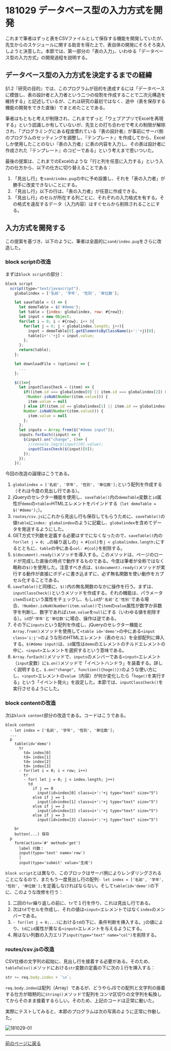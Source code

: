 # 181029 データベース型の入力方式を開発

これまで筆者はずっと表をCSVファイルとして保存する機能を開発していたが、先生からのスケジュールに関する助言を得た上で、表自体の開発にそろそろ突入しようと決意した。本節では、第一部分の「表の入力」、いわゆる「データベース型の入力方式」の開発過程を説明する。

## データベース型の入力方式を決定するまでの経緯

§1.2『研究の目的』では、このプログラムが目的を達成するには「データベースに模倣し、表の設計者と入力者という二つの役割を作成することで二次元構造を維持する」と記述しているが、これは研究の最初ではなく、途中（表を保存する機能の開発をできた直後）でまとめたことである。

筆者はもともと考えが制限され、これまでずっと「ウェブアプリでExcelを再現する」という認識しか有していないが、先生との打ち合わせで考えの制限が解除され、「プログラミングにある程度慣れている『表の設計者』が事前にサーバ側のプログラムのセッティングを調整し、『テンプレート』を作成してから、Excelしか使用したことのない『表の入力者』に表の内容を入力し、その表は設計者に作成された『テンプレート』のコピーである」という考えまで思いついた。

最後の提案は、これまでのExcelのような「行と列を任意に入力する」という入力の仕方から、以下の仕方に切り替えることである：  

1. 「見出し行」を`sand/index.pug`の中に予め設置し、それを「表の入力者」が勝手に改変できないことにする。
2. 「見出し行」以下の行は、「表の入力者」が任意に作成できる。
3. 「見出し行」のセルが所在する列ごとに、それぞれの入力格式を有する。その格式を違反するデータ（入力内容）はすぐセルから削除されることにする。

## 入力方式を開発する

この提案を基づき、以下のように、筆者は全面的に`sand/index.pug`をさらに改造した。

### block scriptの改造

まずは`block script`の部分：

```javascript
block script
  script(type="text/javascript").
    globalindex = ['名前', '学年', '性別', '単位数'];

    let saveTable = () => { 
      let demoTable = $('#demo');
      let table = {index: globalindex, row: #{row}};
      let input = new Object;
      for(let i = 0; i < #{row}; i++ ){
        for(let j = 0; j < globalindex.length; j++){
          input = demoTable[0].getElementsByClassName(i+':'+j)[0];
          table[i+':'+j] = input.value;
        };
      };
      return(table);
    };

    let downloadFile = (options) => {
      ...
    };

    $(()=>{
      let inputClassCheck = (item) => {
        if((item.id === globalindex[0] || item.id === globalindex[2]) &&
         !Number.isNaN(Number(item.value))) {
          item.value = null
        } else if((item.id == globalindex[1] || item.id == globalindex[3]) && 
        Number.isNaN(Number(item.value))) {
          item.value = null
        };
      };
      let inputs = Array.from($("#demo input"));
      inputs.forEach((input) => {
        $(input).on("change", ()=> {
          //console.log($(input)[0].value);
          inputClassCheck($(input)[0]);
        });
      });
    });
```

今回の改造の論理はこうである。  

1. `globalindex = ['名前', '学年', '性別', '単位数'];`という配列を作成する（それは今度の見出し行である）。
2. jQueryのセレクター機能を使用し、`saveTable()`内の`demoTable`変数と`id`属性が`demo`の`<table>`HTMLエレメントをバインドする（`let demoTable = $('#demo');`）。
3. `routes/csv.js`にこれから見出し行も保存してもらうために、`saveTable()`の値`table`に`index: globalindex`のように記載し、`globalindex`を含めてデータを発送するようにした。
4. GET方式で列数を定義する必要はすでになくなったので、`saveTable()`内の`for(let j = 0; …`の繰り返しの`j < #{col}`を`j < globalindex.length;`にするとともに、`table`の中にある`col: #{col}`を削除する。
5. `$(document).ready()`メソッドを導入する。このメソッドは、ページのロードが完成した直後の時点で動作するものである。今度は筆者が全称ではなく略称の`$()`を使用した。注意すべき点は、`$(document).ready()`メソッドが実行する動作が直接にボディに書き込まずに、必ず無名関数を使い動作をカプセル化することである。
6. `saveTable()`と同様に、`$()`内の無名関数のなかに操作を行う。まずは、`inputClassCheck()`というメソッドを作成する。それの機能は、パラメータ`item`の`id`という属性をチェックし、もし`id`が`'名前'`と`'性別'`である場合、`!Number.isNaN(Number(item.value))`で`item`の`value`属性が数字か非数字を判断し、数字であれば`item.value`を`null`にする（いわゆる値を削除する）。`id`が`'学年'`と`'単位数'`に場合、操作は逆である。
7. その下に`inputs`という配列を作成し、jQueryのセレクター機能と`Array.from()`メソッドを使用して`<table id='demo'>`の中にある`<input class='i:j'>`のような形のHTMLエレメント（表のセル）を全部配列に挿入する。`$(#demo input)`は、`id`属性は`demo`のエレメントのチルドエレメントの中に、`<input>`エレメントを選択するという意味である。
8. `Array.forEach()`メソッドで、`inputs`のメンバーである`<input>`エレメント（`input`変数）に`$.on()`メソッドで「イベントハンドラ」を装着する。詳しく説明すると、`$.on("change", function(){hoge()})`のような使い方にし、`<input>`エレメントの`value`（内容）が何か変化したら「`hoge()`を実行する」という「イベント発火」を設定した。本節では、`inputClassCheck()`を実行させるようにした。

### block contentの改造

次は`block content`部分の改造である。コードはこうである。

```jade
block content
  - let index = ['名前', '学年', '性別', '単位数'];
  ...
  p
    table(id='demo')
      tr
        td= index[0]
        td= index[1]
        td= index[2]
        td= index[3]
      - for(let i = 0; i < row; i++)
        tr
        - for( let j = 0; j < index.length; j++)
          td
            if j == 0
              input(id=index[0] class=i+':'+j type="text" size="5")
            else if j == 1
              input(id=index[1] class=i+':'+j type="text" size="5")
            else if j == 2
              input(id=index[2] class=i+':'+j type="text" size="5")
            else if j == 3
              input(id=index[3] class=i+':'+j type="text" size="5")
              
    br
    button(...) 保存
  p
    form(action='#' method='get')
      label 行数：
      input(type='text' name='row')
      | 
      input(type='submit' value='生成')
```

`block script`とは異なり、このブロックはサーバ側によりレンダリングされることになるので、またもう一度見出し行の配列`- let index = ['名前', '学年', '性別', '単位数'];`を定義しなければならない。そして`table(id='demo')`の下に、このような改修を行う：  

1. 二回の`for`繰り返しの前に、`tr`で１行を作り、これは見出し行である。
2. 次は`td`でセルを作成し、それの値は`<input>`エレメントではなく`index`のメンバーである。
3. `- for(let j = 0;...)`における`td`の下に、条件判断を挿入する。`j`の値により、`td`に`id`属性が異なる`<input>`エレメントを与えるようにする。
4. 用はない列数の入力エリア`input(type="text" name="col")`を削除する。

### routes/csv.jsの改造

CSV仕様の文字列の起始に、見出し行を接着する必要がある。そのため、`tableToCsv()`メソッドにおける`str`変数の定義の下に次の１行を挿入する：  

```javascript
str += req.body.index + `\n`;
```

`req.body.index`は配列（Array）であるが、どうやらJSでの配列と文字列の接着する仕方が暗黙的に`String()`メソッドで配列をコンマ区切りの文字列を転換してからそのまま接着するらしい。そのため、上記のコードは正常に動いた。

実際にテストしてみると、本節のプログラムは次の写真のように正常に作動した。

![181029-01](/images/181029-01.png)

***

[前のページに戻る][]

[前のページに戻る]: /blog "ブログ"
